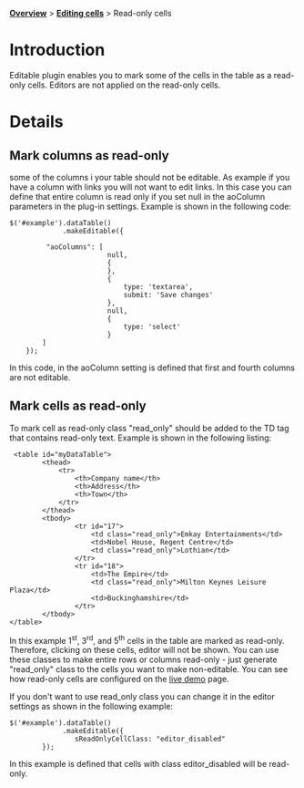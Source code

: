**[Overview](Overview.md)** > **[Editing cells](EditCell.md)** > Read-only cells
# Introduction #

Editable plugin enables you to mark some of the cells in the table as a read-only cells. Editors are not applied on the read-only cells.


# Details #

## Mark columns as read-only ##

some of the columns i your table should not be editable. As example if you have a column with links you will not want to edit links. In this case you can define that entire column is read only if you set null in the aoColumn parameters in the plug-in settings. Example is shown in the following code:
```
$('#example').dataTable()
             .makeEditable({

         "aoColumns": [
                    	null,
                    	{
                        },
                    	{
                    		type: 'textarea',
                    		submit: 'Save changes'
                    	},
                    	null,
                    	{
                    		type: 'select'
                    	}
		]
    });

```

In this code, in the aoColumn setting is defined that first and fourth columns are not editable.

## Mark cells as read-only ##
To mark cell as read-only class "read\_only" should be added to the TD tag that contains read-only text. Example is shown in the following listing:

```
 <table id="myDataTable">
        <thead>
            <tr>
                <th>Company name</th>
                <th>Address</th>
                <th>Town</th>
            </tr>
        </thead>
        <tbody>
                <tr id="17">
                    <td class="read_only">Emkay Entertainments</td>
                    <td>Nobel House, Regent Centre</td>
                    <td class="read_only">Lothian</td>
                </tr>
                <tr id="18">
                    <td>The Empire</td>
                    <td class="read_only">Milton Keynes Leisure Plaza</td>
                    <td>Buckinghamshire</td>
                </tr>
        </tbody>
</table>
```

In this example 1<sup>st</sup>, 3<sup>rd</sup>, and 5<sup>th</sup> cells in the table are marked as read-only. Therefore, clicking on these cells,  editor will not be shown.
You can use these classes to make entire rows or columns read-only - just generate "read\_only" class to the cells you want to make non-editable. You can see how read-only cells are configured on the [live demo](http://jquery-datatables-editable.googlecode.com/svn/trunk/index.html) page.

If you don't want to use read\_only class you can change it in the editor settings as shown in the following example:

```
$('#example').dataTable()
             .makeEditable({
                sReadOnlyCellClass: "editor_disabled"
        });
```

In this example is defined that cells with class editor\_disabled will be read-only.
